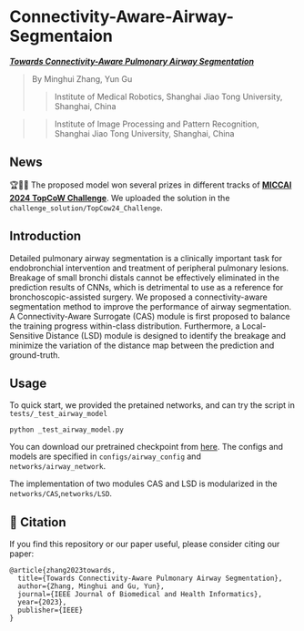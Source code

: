 # Connectivity-Aware-Airway-Segmentaion

[**_Towards Connectivity-Aware Pulmonary Airway Segmentation_**](https://ieeexplore.ieee.org/document/10283811)

> By Minghui Zhang, Yun Gu
>> Institute of Medical Robotics, Shanghai Jiao Tong University, Shanghai, China

>> Institute of Image Processing and Pattern Recognition, Shanghai Jiao Tong University, Shanghai, China


## News
🏆🥈🥉 The proposed model won several prizes in different tracks of [**MICCAI 2024 TopCoW Challenge**](https://topcow24.grand-challenge.org/). We uploaded the solution in the ```challenge_solution/TopCow24_Challenge```.

## Introduction
Detailed pulmonary airway segmentation is a clinically important task for endobronchial intervention and treatment of peripheral pulmonary lesions. 
Breakage of small bronchi distals cannot be effectively eliminated in the prediction results of CNNs, which is detrimental to use as a reference for bronchoscopic-assisted surgery. 
We proposed a connectivity-aware segmentation method to improve the performance of airway segmentation. 
A Connectivity-Aware Surrogate (CAS) module is first proposed to balance the training progress within-class distribution. 
Furthermore, a Local-Sensitive Distance (LSD) module is designed to identify the breakage and minimize the variation of the distance map between the prediction and ground-truth.

## Usage
To quick start, we provided the pretained networks, and can try the script in ```tests/_test_airway_model```

```
python _test_airway_model.py
```

You can download our pretrained checkpoint from [here](https://drive.google.com/file/d/1_Uz2DzVHAa0S1fRNqyfYRYQZQixbO_dT/view?usp=sharing). The configs and models are specified in 
```configs/airway_config``` and ```networks/airway_network```.

The implementation of two modules CAS and LSD is modularized in the ```networks/CAS```,```networks/LSD```.

## 📝 Citation
If you find this repository or our paper useful, please consider citing our paper:
```
@article{zhang2023towards,
  title={Towards Connectivity-Aware Pulmonary Airway Segmentation},
  author={Zhang, Minghui and Gu, Yun},
  journal={IEEE Journal of Biomedical and Health Informatics},
  year={2023},
  publisher={IEEE}
}
```
